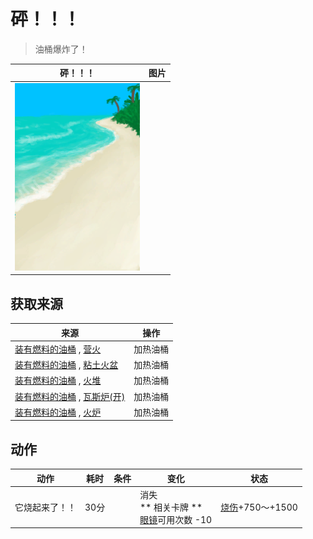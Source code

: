 # <b>砰！！！</b>  
> 油桶爆炸了！  
  
  <b>砰！！！</b>  |   图片   
 ----  |  ----:   
   |  <img decoding="async" src="Sprite/Beach.png" href="a.md" style="max-width:300px;max-height:300px;">   
  
## 获取来源  
来源  |  操作  
----  |  ----  
[装有燃料的油桶](JerrycanFuel.md) , [营火](Campfire.md)  |  加热油桶  
[装有燃料的油桶](JerrycanFuel.md) , [粘土火盆](ClayFirePit.md)  |  加热油桶  
[装有燃料的油桶](JerrycanFuel.md) , [火堆](Fire.md)  |  加热油桶  
[装有燃料的油桶](JerrycanFuel.md) , [瓦斯炉(开)](GasCookerOn.md)  |  加热油桶  
[装有燃料的油桶](JerrycanFuel.md) , [火炉](Stove.md)  |  加热油桶  
## 动作  
动作  |  耗时  |  条件  |  变化  |  状态  
----  |  ----  |  ----  |  ----  |  ----  
它烧起来了！！<br>  |  30分  |    |  消失<br>** 相关卡牌 **<br>[眼镜](Glasses.md)可用次数  -10  |  [烧伤](Burns.md)+750～+1500  
